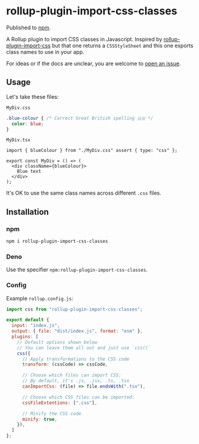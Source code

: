 # rollup-plugin-import-css-classes

Published to [npm](https://www.npmjs.com/package/rollup-plugin-import-css-classes).

A Rollup plugin to import CSS classes in Javascript. Inspired by [rollup-plugin-import-css](https://github.com/jleeson/rollup-plugin-import-css) but that one returns a `CSSStyleSheet` and this one exports class names to use in your app.

For ideas or if the docs are unclear, you are welcome to [open an issue](https://github.com/Kycermann/rollup-plugin-import-css-classes/issues/new).

## Usage

Let's take these files:

`MyDiv.css`

```css
.blue-colour { /* Correct Great British spelling 🇬🇧 */
  color: blue;
}
```

`MyDiv.tsx`

```tsx
import { blueColour } from "./MyDiv.css" assert { type: "css" };

export const MyDiv = () => (
  <div className={blueColour}>
    Blue text
  </div>
);
```

It's OK to use the same class names across different `.css` files.

## Installation

### npm

```bash
npm i rollup-plugin-import-css-classes
```

### Deno

Use the specifier `npm:rollup-plugin-import-css-classes`.

### Config

Example `rollup.config.js`:

```js
import css from "rollup-plugin-import-css-classes";

export default {
  input: "index.js",
  output: { file: "dist/index.js", format: "esm" },
  plugins: [
    // Default options shown below
    // You can leave them all out and just use `css()`
    css({
      // Apply transformations to the CSS code
      transform: (cssCode) => cssCode,

      // Choose which files can import CSS:
      // By default, it's .js, .jsx, .ts, .tsx
      canImportCss: (file) => file.endsWith(".tsx"),

      // Choose which CSS files can be imported:
      cssFileExtentions: [".css"],

      // Minify the CSS code
      minify: true,
    }),
  ]
};
```

